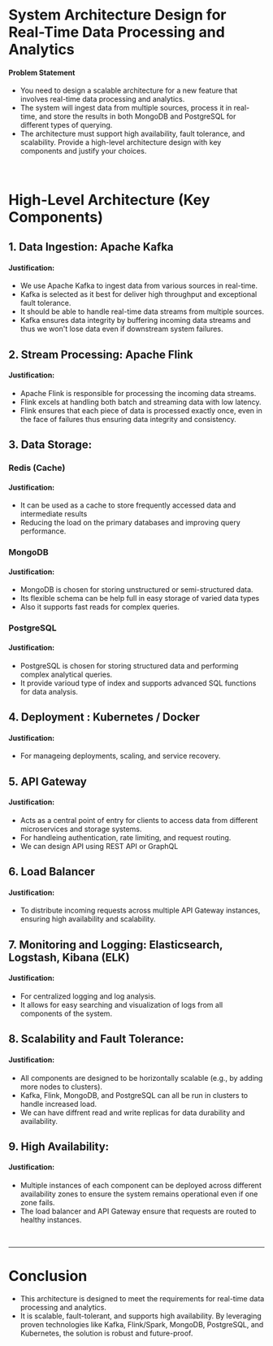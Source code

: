 # System Architecture Design for Real-Time Data Processing and Analytics

#### Problem Statement

- You need to design a scalable architecture for a new feature that involves real-time data processing and analytics.
- The system will ingest data from multiple sources, process it in real-time, and store the results in both MongoDB and PostgreSQL for different types of querying.
- The architecture must support high availability, fault tolerance, and scalability. Provide a high-level architecture design with key components and justify your choices.

&nbsp;

# High-Level Architecture (Key Components)

## 1. Data Ingestion: Apache Kafka
#### Justification:
  - We use Apache Kafka to ingest data from various sources in real-time.
  - Kafka is selected as it best for deliver high throughput and exceptional fault tolerance.
  - It should be able to handle real-time data streams from multiple sources.
  - Kafka ensures data integrity by buffering incoming data streams and thus we won't lose data even if downstream system failures.

## 2. Stream Processing: Apache Flink
#### Justification:
  - Apache Flink is responsible for processing the incoming data streams.
  - Flink excels at handling both batch and streaming data with low latency.
  - Flink ensures that each piece of data is processed exactly once, even in the face of failures thus ensuring data integrity and consistency.


## 3. Data Storage:
### Redis (Cache)
#### Justification:
  - It can be used as a cache to store frequently accessed data and intermediate results
  - Reducing the load on the primary databases and improving query performance.

### MongoDB
#### Justification:
  - MongoDB is chosen for storing unstructured or semi-structured data.
  - Its flexible schema can be help full in easy storage of varied data types
  - Also it supports fast reads for complex queries.

### PostgreSQL
#### Justification:
  - PostgreSQL is chosen for storing structured data and performing complex analytical queries.
  - It provide varioud type of index and supports advanced SQL functions for data analysis.

## 4. Deployment : Kubernetes / Docker
#### Justification:
  - For manageing deployments, scaling, and service recovery.

## 5. API Gateway
#### Justification:
  - Acts as a central point of entry for clients to access data from different microservices and storage systems.
  - For handleing authentication, rate limiting, and request routing.
  - We can design API using REST API or GraphQL

## 6. Load Balancer
#### Justification:
  - To distribute incoming requests across multiple API Gateway instances, ensuring high availability and scalability.

## 7. Monitoring and Logging: Elasticsearch, Logstash, Kibana (ELK)
#### Justification:
  - For centralized logging and log analysis.
  - It allows for easy searching and visualization of logs from all components of the system.


## 8. Scalability and Fault Tolerance:
#### Justification:
  - All components are designed to be horizontally scalable (e.g., by adding more nodes to clusters).
  - Kafka, Flink, MongoDB, and PostgreSQL can all be run in clusters to handle increased load.
  - We can have diffrent read and write replicas for data durability and availability.


## 9. High Availability:
#### Justification:
  - Multiple instances of each component can be deployed across different availability zones to ensure the system remains operational even if one zone fails.
  - The load balancer and API Gateway ensure that requests are routed to healthy instances.

&nbsp;

---

# Conclusion
 - This architecture is designed to meet the requirements for real-time data processing and analytics.
 - It is scalable, fault-tolerant, and supports high availability. By leveraging proven technologies like Kafka, Flink/Spark, MongoDB, PostgreSQL, and Kubernetes, the solution is robust and future-proof.
